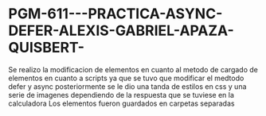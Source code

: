 ﻿# PGM-611---PRACTICA-ASYNC-DEFER-ALEXIS-GABRIEL-APAZA-QUISBERT-

Se realizo la modificacion de elementos en cuanto al metodo de cargado de elementos en cuanto a scripts
ya que se tuvo que modificar el medtodo defer y async
posteriormente se le dio una tanda de estilos en css y una serie de imagenes dependiendo de la respuesta
que se tuviese en la calculadora
Los elementos fueron guardados en carpetas separadas

